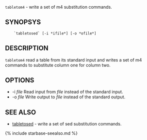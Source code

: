 

`tabletom4` - write a set of m4 substitution commands.

SYNOPSYS
--------

```
    `tabletosed` [-i *ifile*] [-o *ofile*]
```

DESCRIPTION
-----------

`tabletom4` read a table from its standard input and writes a set of
m4 commands to substitute column one for column two.

OPTIONS
-------

  * -i *file* Read input from *file* instead of the standard input.
  * -o *file* Write output to *file* instead of the standard output.

SEE ALSO
--------


- [tabletosed](tabletosed.html) - write a set of sed substitution commands.


{% include starbase-seealso.md %}
